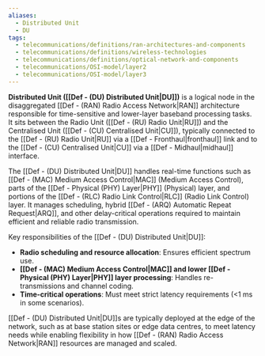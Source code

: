 ```yaml
---
aliases:
  - Distributed Unit
  - DU
tags:
  - telecommunications/definitions/ran-architectures-and-components
  - telecommunications/definitions/wireless-technologies
  - telecommunications/definitions/optical-network-and-components
  - telecommunications/OSI-model/layer2
  - telecommunications/OSI-model/layer3
---
```


**Distributed Unit ([[Def - (DU) Distributed Unit|DU]])** is a logical node in the disaggregated [[Def - (RAN) Radio Access Network|RAN]] architecture responsible for time-sensitive and lower-layer baseband processing tasks. It sits between the Radio Unit ([[Def - (RU) Radio Unit|RU]]) and the Centralised Unit ([[Def - (CU) Centralised Unit|CU]]), typically connected to the [[Def - (RU) Radio Unit|RU]] via a [[Def - Fronthaul|fronthaul]] link and to the [[Def - (CU) Centralised Unit|CU]] via a [[Def - Midhaul|midhaul]] interface.

The [[Def - (DU) Distributed Unit|DU]] handles real-time functions such as [[Def - (MAC) Medium Access Control|MAC]] (Medium Access Control), parts of the [[Def - Physical (PHY) Layer|PHY]] (Physical) layer, and portions of the [[Def - (RLC) Radio Link Control|RLC]] (Radio Link Control) layer. It manages scheduling, hybrid [[Def - (ARQ) Automatic Repeat Request|ARQ]], and other delay-critical operations required to maintain efficient and reliable radio transmission.

Key responsibilities of the [[Def - (DU) Distributed Unit|DU]]:
- **Radio scheduling and resource allocation**: Ensures efficient spectrum use.
- **[[Def - (MAC) Medium Access Control|MAC]] and lower [[Def - Physical (PHY) Layer|PHY]] layer processing**: Handles re-transmissions and channel coding.
- **Time-critical operations**: Must meet strict latency requirements (<1 ms in some scenarios).

[[Def - (DU) Distributed Unit|DU]]s are typically deployed at the edge of the network, such as at base station sites or edge data centres, to meet latency needs while enabling flexibility in how [[Def - (RAN) Radio Access Network|RAN]] resources are managed and scaled.
